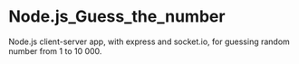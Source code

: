 # Node.js_Guess_the_number
Node.js client-server app, with express and socket.io, for guessing random number from 1 to 10 000.
